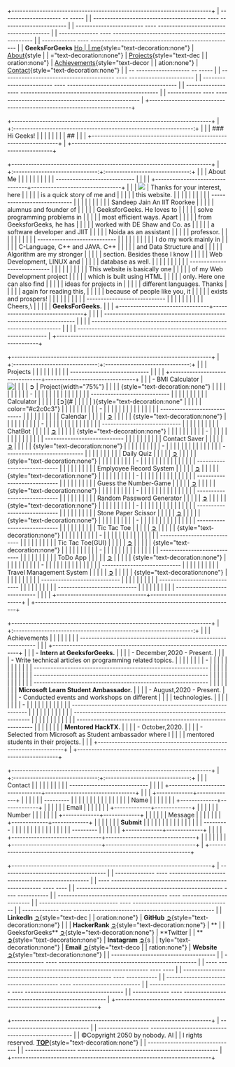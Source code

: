 <!DOCTYPE html>
<html lang="en">

<head>
	<meta charset="UTF-8">
	<meta name="viewport"
		content="width=device-width, initial-scale=1.0">
	<title>HTML Project</title>
</head>

+-----------------------------------------------------------------------+
|   -- ------------------- -- -----                                     |
| ---------------------------------------- ---- ----------------------- |
| ------------------------ ---- --------------------------------------- |
| -------------- ---- ------------------------------------------------- |
| ------------ ---- --------------------------------------------------- |
|      **GeeksForGeeks**      [Ho                                       |
| me](#home){style="text-decoration:none"}   \|   [About](#about){style |
| ="text-decoration:none"}   \|   [Projects](#projects){style="text-dec |
| oration:none"}   \|   [Achievements](#achievements){style="text-decor |
| ation:none"}   \|   [Contact](#contact){style="text-decoration:none"} |
|   -- ------------------- -- -----                                     |
| ---------------------------------------- ---- ----------------------- |
| ------------------------ ---- --------------------------------------- |
| -------------- ---- ------------------------------------------------- |
| ------------ ---- --------------------------------------------------- |
+-----------------------------------------------------------------------+

+-----------------------------------------------------------------------+
| +:----------------------------------------------------------------:+  |
| | ### Hi Geeks!                                                    |  |
| |                                                                  |  |
| | ##                                                               |  |
| +------------------------------------------------------------------+  |
+-----------------------------------------------------------------------+

+-----------------------------------------------------------------------+
| +:------------------------------:+:------------------------------:+   |
| | About Me                       |                                |   |
| |                                |                                |   |
| | ----------------------------   |                                |   |
| +--------------------------------+--------------------------------+   |
| | ![](img.png)                   | Thanks for your interest, here |   |
| |                                | is a quick story of me and     |   |
| |                                | this website.                  |   |
| |                                |                                |   |
| |                                | ----------------------------   |   |
| |                                |                                |   |
| |                                | Sandeep Jain An IIT Roorkee    |   |
| |                                | alumnus and founder of         |   |
| |                                | GeeksforGeeks. He loves to     |   |
| |                                | solve programming problems in  |   |
| |                                | most efficient ways. Apart     |   |
| |                                | from GeeksforGeeks, he has     |   |
| |                                | worked with DE Shaw and Co. as |   |
| |                                | a software developer and JIIT  |   |
| |                                | Noida as an assistant          |   |
| |                                | professor.                     |   |
| |                                |                                |   |
| |                                | ----------------------------   |   |
| |                                |                                |   |
| |                                | I do my work mainly in         |   |
| |                                | C-Language, C++ and JAVA. C++  |   |
| |                                | and Data Structure and         |   |
| |                                | Algorithm are my stronger      |   |
| |                                | section. Besides these I know  |   |
| |                                | Web Development, LINUX and     |   |
| |                                | database as well.              |   |
| |                                |                                |   |
| |                                | ----------------------------   |   |
| |                                |                                |   |
| |                                | This website is basically one  |   |
| |                                | of my Web Development project  |   |
| |                                | which is built using HTML      |   |
| |                                | only. Here one can also find   |   |
| |                                | ideas for projects in          |   |
| |                                | different languages. Thanks    |   |
| |                                | again for reading this,        |   |
| |                                | because of people like you, it |   |
| |                                | exists and prospers!           |   |
| |                                |                                |   |
| |                                | ----------------------------   |   |
| |                                |                                |   |
| |                                | Cheers,\                       |   |
| |                                | **GeeksForGeeks.**             |   |
| +--------------------------------+--------------------------------+   |
|                                                                       |
| -------------------------------------------------------------------   |
|                                                                       |
| -------------------------------------------------------------------   |
|                                                                       |
| -------------------------------------------------------------------   |
+-----------------------------------------------------------------------+

+-----------------------------------------------------------------------+
| +:------------------------------:+:------------------------------:+   |
| | Projects                       |                                |   |
| |                                |                                |   |
| | ----------------------------   |                                |   |
| +--------------------------------+--------------------------------+   |
| | -   BMI Calculator             | ![                             |   |
| |     [➲](#)                     | Project](img.png){width="75%"} |   |
| | {style="text-decoration:none"} |                                |   |
| |                                |                                |   |
| | -                              |                                |   |
| |                                |                                |   |
| |                                |                                |   |
| |   ---------------------------- |                                |   |
| |                                |                                |   |
| |     Calculator                 |                                |   |
| |     [➲](#                      |                                |   |
| | ){style="text-decoration:none" |                                |   |
| |     color="#c2c0c3"}           |                                |   |
| |                                |                                |   |
| | -                              |                                |   |
| |                                |                                |   |
| |                                |                                |   |
| |   ---------------------------- |                                |   |
| |                                |                                |   |
| |     Calendar                   |                                |   |
| |     [➲](#)                     |                                |   |
| | {style="text-decoration:none"} |                                |   |
| |                                |                                |   |
| | -                              |                                |   |
| |                                |                                |   |
| |                                |                                |   |
| |   ---------------------------- |                                |   |
| |                                |                                |   |
| |     ChatBot                    |                                |   |
| |     [➲](#)                     |                                |   |
| | {style="text-decoration:none"} |                                |   |
| |                                |                                |   |
| | -                              |                                |   |
| |                                |                                |   |
| |                                |                                |   |
| |   ---------------------------- |                                |   |
| |                                |                                |   |
| |     Contact Saver              |                                |   |
| |     [➲](#)                     |                                |   |
| | {style="text-decoration:none"} |                                |   |
| |                                |                                |   |
| | -                              |                                |   |
| |                                |                                |   |
| |                                |                                |   |
| |   ---------------------------- |                                |   |
| |                                |                                |   |
| |     Daily Quiz                 |                                |   |
| |     [➲](#)                     |                                |   |
| | {style="text-decoration:none"} |                                |   |
| |                                |                                |   |
| | -                              |                                |   |
| |                                |                                |   |
| |                                |                                |   |
| |   ---------------------------- |                                |   |
| |                                |                                |   |
| |     Emplyoyee Record System    |                                |   |
| |     [➲](#)                     |                                |   |
| | {style="text-decoration:none"} |                                |   |
| |                                |                                |   |
| | -                              |                                |   |
| |                                |                                |   |
| |                                |                                |   |
| |   ---------------------------- |                                |   |
| |                                |                                |   |
| |     Guess the Number-Game      |                                |   |
| |     [➲](#)                     |                                |   |
| | {style="text-decoration:none"} |                                |   |
| |                                |                                |   |
| | -                              |                                |   |
| |                                |                                |   |
| |                                |                                |   |
| |   ---------------------------- |                                |   |
| |                                |                                |   |
| |     Random Password Generator  |                                |   |
| |     [➲](#)                     |                                |   |
| | {style="text-decoration:none"} |                                |   |
| |                                |                                |   |
| | -                              |                                |   |
| |                                |                                |   |
| |                                |                                |   |
| |   ---------------------------- |                                |   |
| |                                |                                |   |
| |     Stone Paper Scissor        |                                |   |
| |     [➲](#)                     |                                |   |
| | {style="text-decoration:none"} |                                |   |
| |                                |                                |   |
| | -                              |                                |   |
| |                                |                                |   |
| |                                |                                |   |
| |   ---------------------------- |                                |   |
| |                                |                                |   |
| |     Tic Tac Toe                |                                |   |
| |     [➲](#)                     |                                |   |
| | {style="text-decoration:none"} |                                |   |
| |                                |                                |   |
| | -                              |                                |   |
| |                                |                                |   |
| |                                |                                |   |
| |   ---------------------------- |                                |   |
| |                                |                                |   |
| |     Tic Tac Toe(GUI)           |                                |   |
| |     [➲](#)                     |                                |   |
| | {style="text-decoration:none"} |                                |   |
| |                                |                                |   |
| | -                              |                                |   |
| |                                |                                |   |
| |                                |                                |   |
| |   ---------------------------- |                                |   |
| |                                |                                |   |
| |     ToDo App                   |                                |   |
| |     [➲](#)                     |                                |   |
| | {style="text-decoration:none"} |                                |   |
| |                                |                                |   |
| | -                              |                                |   |
| |                                |                                |   |
| |                                |                                |   |
| |   ---------------------------- |                                |   |
| |                                |                                |   |
| |     Travel Management System   |                                |   |
| |     [➲](#)                     |                                |   |
| | {style="text-decoration:none"} |                                |   |
| |                                |                                |   |
| | ----------------------------   |                                |   |
| |                                |                                |   |
| | ----------------------------   |                                |   |
| |                                |                                |   |
| | ----------------------------   |                                |   |
| |                                |                                |   |
| | ----------------------------   |                                |   |
| +--------------------------------+--------------------------------+   |
+-----------------------------------------------------------------------+

+-----------------------------------------------------------------------+
| +:----------------------------------------------------------------:+  |
| | Achievements                                                     |  |
| |                                                                  |  |
| | --------------------------------------------------------------   |  |
| +------------------------------------------------------------------+  |
| | -   **Intern at GeeksforGeeks.**                                 |  |
| |     -   December,2020 - Present.                                 |  |
| |     -   Write technical articles on programming related topics.  |  |
| |                                                                  |  |
| | -                                                                |  |
| |                                                                  |  |
| |                                                                  |  |
| |   -------------------------------------------------------------- |  |
| |                                                                  |  |
| |                                                                  |  |
| |   -------------------------------------------------------------- |  |
| |                                                                  |  |
| |                                                                  |  |
| |   -------------------------------------------------------------- |  |
| |                                                                  |  |
| |     **Microsoft Learn Student Ambassador.**                      |  |
| |     -   August,2020 - Present.                                   |  |
| |     -   Conducted events and workshops on different              |  |
| |         technologies.                                            |  |
| |                                                                  |  |
| | -                                                                |  |
| |                                                                  |  |
| |                                                                  |  |
| |   -------------------------------------------------------------- |  |
| |                                                                  |  |
| |                                                                  |  |
| |   -------------------------------------------------------------- |  |
| |                                                                  |  |
| |                                                                  |  |
| |   -------------------------------------------------------------- |  |
| |                                                                  |  |
| |     **Mentored HackTX.**                                         |  |
| |     -   October,2020.                                            |  |
| |     -   Selected from Microsoft as Student ambassador where I    |  |
| |         mentored students in their projects.                     |  |
| +------------------------------------------------------------------+  |
+-----------------------------------------------------------------------+

+-----------------------------------------------------------------------+
| +:------------------------------:+:------------------------------:+   |
| | Contact                        |                                |   |
| |                                |                                |   |
| | ----------------------------   |                                |   |
| +--------------------------------+--------------------------------+   |
| | +-------------+-------------+  |                                |   |
| | | ---------   |             |  |                                |   |
| | |             |             |  |                                |   |
| | | Name        |             |  |                                |   |
| | +-------------+-------------+  |                                |   |
| | | Email       |             |  |                                |   |
| | +-------------+-------------+  |                                |   |
| | | Number      |             |  |                                |   |
| | +-------------+-------------+  |                                |   |
| | | Message     |             |  |                                |   |
| | +-------------+-------------+  |                                |   |
| | |             | **Submit**  |  |                                |   |
| | |             |             |  |                                |   |
| | |             | ---------   |  |                                |   |
| | |             |             |  |                                |   |
| | |             | ---------   |  |                                |   |
| | +-------------+-------------+  |                                |   |
| +--------------------------------+--------------------------------+   |
| |                                |                                |   |
| +--------------------------------+--------------------------------+   |
+-----------------------------------------------------------------------+

+-----------------------------------------------------------------------+
|   -------------------------------------                               |
| -------------- ---- ------------------------------------------------- |
|  ---- ----------------------------------------------------- ---- ---- |
| ---------------------------------------------------- ---- ----------- |
| --------------------------------------- ---- ------------------------ |
| ---------------------------- ---- ----------------------------------- |
| ------------- ---- -------------------------------------------------- |
|   **LinkedIn** [➲](#){style="text-dec                                 |
| oration:none"}   \|   **GitHub** [➲](#){style="text-decoration:none"} |
|    \|   **HackerRank** [➲](#){style="text-decoration:none"}   \|   ** |
| GeeksforGeeks** [➲](#){style="text-decoration:none"}   \|   **Twitter |
| ** [➲](#){style="text-decoration:none"}   \|   **Instagram** [➲](#){s |
| tyle="text-decoration:none"}   \|   **Email** [➲](#){style="text-deco |
| ration:none"}   \|   **Website** [➲](#){style="text-decoration:none"} |
|   -------------------------------------                               |
| -------------- ---- ------------------------------------------------- |
|  ---- ----------------------------------------------------- ---- ---- |
| ---------------------------------------------------- ---- ----------- |
| --------------------------------------- ---- ------------------------ |
| ---------------------------- ---- ----------------------------------- |
| ------------- ---- -------------------------------------------------- |
+-----------------------------------------------------------------------+

+-----------------------------------------------------------------------+
|   -------------------------------                                     |
| ------------------ -------------------------------------------------- |
|   ©Copyright 2050 by nobody. Al                                       |
| l rights reserved.   [**TOP**](#header){style="text-decoration:none"} |
|   -------------------------------                                     |
| ------------------ -------------------------------------------------- |
+-----------------------------------------------------------------------+
